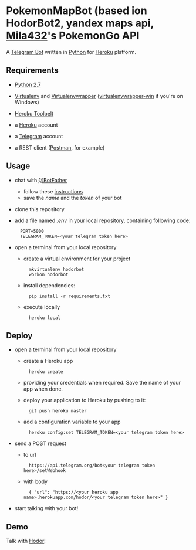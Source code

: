 PokemonMapBot
(based ion
HodorBot2,
yandex maps api,
[Mila432](https://github.com/Mila432/Pokemon_Go_API)'s PokemonGo API
========

A [Telegram Bot](https://core.telegram.org/bots) written in [Python](https://www.python.org/) for [Heroku](https://www.heroku.com/) platform.

Requirements
------------

* [Python 2.7](https://www.python.org/)

* [Virtualenv](https://virtualenv.pypa.io/en/latest/) and [Virtualenvwrapper](http://virtualenvwrapper.readthedocs.io/en/latest/) ([virtualenvwrapper-win](https://pypi.python.org/pypi/virtualenvwrapper-win) if you're on Windows)

* [Heroku Toolbelt](https://toolbelt.heroku.com/)

* a [Heroku](https://www.heroku.com/) account

* a [Telegram](https://telegram.org/) account

* a REST client ([Postman](https://www.getpostman.com/), for example)

Usage
-----

* chat with [@BotFather](https://telegram.me/BotFather)
    * follow these [instructions](https://core.telegram.org/bots#create-a-new-bot)
    * save the _name_ and the _token_ of your bot

* clone this repository

* add a file named _.env_ in your local repository, containing following code:

        PORT=5000
        TELEGRAM_TOKEN=<your telegram token here>

* open a terminal from your local repository

    * create a virtual environment for your project

            mkvirtualenv hodorbot
            workon hodorbot

    * install dependencies:

            pip install -r requirements.txt

    * execute locally

            heroku local

Deploy
------

* open a terminal from your local repository

    * create a Heroku app

            heroku create

    * providing your credentials when required. Save the name of your app when done.

    * deploy your application to Heroku by pushing to it:

            git push heroku master

    * add a configuration variable to your app

            heroku config:set TELEGRAM_TOKEN=<your telegram token here>

* send a POST request

    * to url

            https://api.telegram.org/bot<your telegram token here>/setWebhook

    * with body

            { "url": "https://<your heroku app name>.herokuapp.com/hodor/<your telegram token here>" }

* start talking with your bot!

Demo
----

Talk with [Hodor](http://telegram.me/Hodor1Bot)!